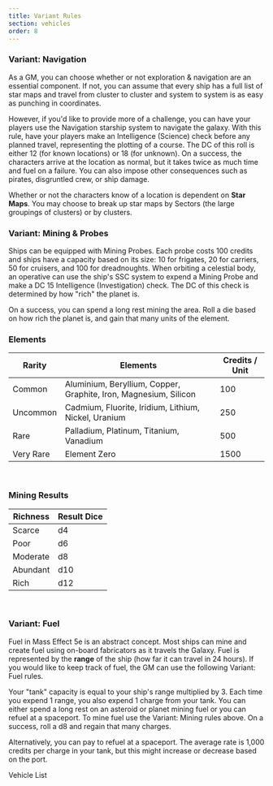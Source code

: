 ```yaml
---
title: Variant Rules
section: vehicles
order: 8
---
```

### Variant: Navigation

As a GM, you can choose whether or not exploration & navigation are an essential component. If not, you can assume that
every ship has a full list of star maps and travel from cluster to cluster and system to system is as easy as punching
in coordinates.

However, if you'd like to provide more of a challenge, you can have your players use the Navigation starship system to
navigate the galaxy. With this rule, have your players make an Intelligence (Science) check before any planned travel,
representing the plotting of a course. The DC of this roll is either 12 (for known locations) or 18 (for unknown).
On a success, the characters arrive at the location as normal, but it takes twice as much time and fuel on a failure.
You can also impose other consequences such as pirates, disgruntled crew, or ship damage.

Whether or not the characters know of a location is dependent on __Star Maps__. You may choose to break up star maps
by Sectors (the large groupings of clusters) or by clusters.

### Variant: Mining & Probes
Ships can be equipped with Mining Probes. Each probe costs 100 credits and ships have a capacity based on its size:
10 for frigates, 20 for carriers, 50 for cruisers, and 100 for dreadnoughts. When orbiting a celestial body,
an operative can use the ship's SSC system to expend a Mining Probe and make a DC 15 Intelligence (Investigation) check. The
DC of this check is determined by how "rich" the planet is.

On a success, you can spend a long rest mining the area. Roll a die based on how rich the planet is, and gain that many
units of the element.

<div class="markdown-content">

### Elements

Rarity | Elements | Credits / Unit
--- | --- | ---
Common | Aluminium, Beryllium, Copper, Graphite, Iron, Magnesium, Silicon | 100
Uncommon | Cadmium, Fluorite, Iridium, Lithium, Nickel, Uranium | 250
Rare | Palladium, Platinum, Titanium, Vanadium | 500
Very Rare | Element Zero | 1500

<br>

### Mining Results

Richness | Result Dice
--- |  ---
Scarce | d4
Poor |  d6
Moderate | d8
Abundant | d10
Rich | d12

</div>

<br>

### Variant: Fuel
Fuel in Mass Effect 5e is an abstract concept. Most ships can mine and create fuel using on-board fabricators as it travels
the Galaxy. Fuel is represented by the __range__ of the ship (how far it can travel in 24 hours). If you would like to keep track
of fuel, the GM can use the following Variant: Fuel rules.

Your "tank" capacity is equal to your ship's range multiplied by 3. Each time you expend 1 range, you also expend 1 charge from your
tank. You can either spend a long rest on an asteroid or planet mining fuel or you can refuel at a spaceport. To mine
fuel use the Variant: Mining rules above. On a success, roll a d8 and regain that many charges.

Alternatively, you can pay to refuel at a spaceport. The average rate is 1,000 credits per charge in your tank, but this
might increase or decrease based on the port.

<v-btn to="/phb/vehicles" color="primary">Vehicle List</v-btn>
